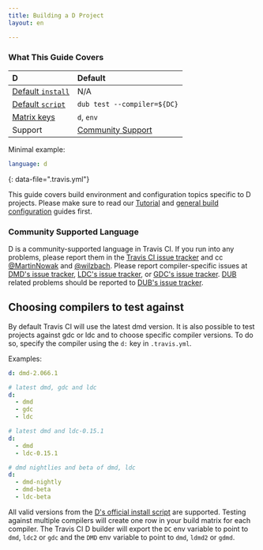 ```yaml
---
title: Building a D Project
layout: en

---
```


### What This Guide Covers

<aside markdown="block" class="ataglance">

| D                                           | Default                                   |
|:--------------------------------------------|:------------------------------------------|
| [Default `install`](#dependency-management) | N/A                                       |
| [Default `script`](#default-build-script)   | `dub test --compiler=${DC}`               |
| [Matrix keys](#build-matrix)                | `d`, `env`                                |
| Support                                     | [Community Support](https://travis-ci.community/c/languages/d) |

Minimal example:

```yaml
language: d
```
{: data-file=".travis.yml"}

</aside>

This guide covers build environment and configuration topics specific to D projects. Please make
sure to read our [Tutorial](/user/tutorial/) and
[general build configuration](/user/customizing-the-build/) guides first.

### Community Supported Language

D is a community-supported language in Travis CI. If you run into any problems, please report them in the
[Travis CI issue tracker](https://github.com/travis-ci/travis-ci/issues) and cc
[@MartinNowak](https://github.com/MartinNowak) and [@wilzbach](https://github.com/wilzbach).
Please report compiler-specific issues at [DMD's issue tracker](https://issues.dlang.org),
[LDC's issue tracker](https://github.com/ldc-developers/ldc/issues), or
[GDC's issue tracker](https://bugzilla.gdcproject.org).
[DUB](https://github.com/dlang/dub) related problems should be reported to [DUB's issue tracker](https://github.com/dlang/dub/issues).

## Choosing compilers to test against

By default Travis CI will use the latest dmd version. It is also possible to test projects against
gdc or ldc and to choose specific compiler versions. To do
so, specify the compiler using the `d:` key in `.travis.yml`.

Examples:

```yml
d: dmd-2.066.1
```

```yml
# latest dmd, gdc and ldc
d:
  - dmd
  - gdc
  - ldc
```

```yml
# latest dmd and ldc-0.15.1
d:
  - dmd
  - ldc-0.15.1
```

```yml
# dmd nightlies and beta of dmd, ldc
d:
  - dmd-nightly
  - dmd-beta
  - ldc-beta
```

All valid versions from the [D's official install script](https://dlang.org/install.html) are supported.
Testing against multiple compilers will create one row in your build matrix for each compiler. The
Travis CI D builder will export the `DC` env variable to point to `dmd`, `ldc2` or `gdc` and the
`DMD` env variable to point to `dmd`, `ldmd2` or `gdmd`.
